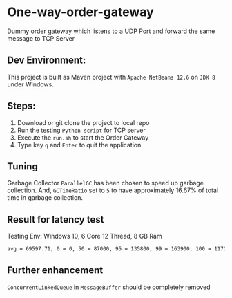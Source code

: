 # One-way-order-gateway
Dummy order gateway which listens to a UDP Port and forward the same message to TCP Server


## Dev Environment:
This project is built as Maven project with `Apache NetBeans 12.6` on `JDK 8` under Windows.

## Steps:
1. Download or git clone the project to local repo
2. Run the testing `Python script` for TCP server
3. Execute the `run.sh` to start the Order Gateway
4. Type key `q` and `Enter` to quit the application


## Tuning
Garbage Collector `ParallelGC` has been chosen to speed up garbage collection.
And, `GCTimeRatio` set to `5` to have approximately 16.67% of total time in 
garbage collection.


## Result for latency test
Testing Env: Windows 10, 6 Core 12 Thread, 8 GB Ram
```sh
avg = 69597.71, 0 = 0, 50 = 87000, 95 = 135800, 99 = 163900, 100 = 1170500
```

## Further enhancement
`ConcurrentLinkedQueue` in `MessageBuffer` should be completely removed